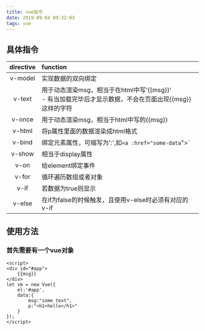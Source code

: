 ```yaml
---
title: vue指令
date: 2019-09-04 09:32:03
tags: vue
---
```


## **具体指令**  

| directive | function                                                                                                     |
| :-:       | :-                                                                                                           |
| v-model   |  实现数据的双向绑定                                                                                         |
| v-text    |  用于动态渲染msg，相当于在html中写'{{msg}}'<br> - 有当加载完毕后才显示数据，不会在页面出现{{msg}}这样的字符 |
| v-once    |  用于动态渲染msg，相当于html中写的{{msg}}                                                                   |
| v-html    |  将p属性里面的数据渲染成html格式                                                                            |
| v-bind    |  绑定元素属性，可缩写为':',如`<a :href="some-data`"></a>`                                                   |
| v-show    |  相当于display属性                                                                                          |
| v-on      | 给element绑定事件                                                                                            |
| v-for     | 循环遍历数组或者对象                                                                                         |
| v-if      | 若数据为true则显示                                                                                           |
| v-else    | 在if为false的时候触发，且使用v-else时必须有对应的v-if                                                        |
## 使用方法

### 首先需要有一个vue对象
```
<script> 
<div id="#app">
    {{msg}}
</div>
let vm = new Vue({
    el:'#app',
    data:{
        msg:"some text",
        p:"<h1>hello</h1>"
    }
});
</script>
